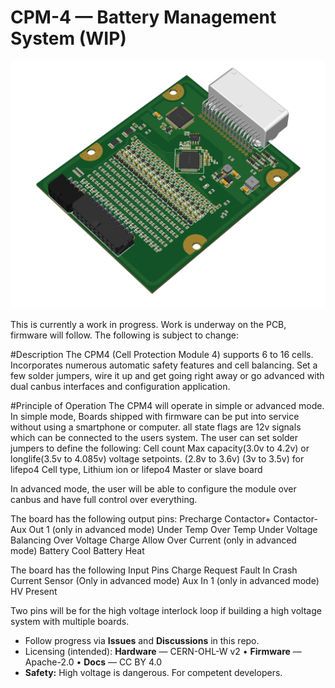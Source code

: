 # CPM-4 — Battery Management System (WIP)

<p align="center">
  <img src="media/cpm4.png" alt="CPM-4 BMS board" width="900">
</p>

This is currently a work in progress. Work is underway on the PCB, firmware will follow.
The following is subject to change:

#Description
The CPM4 (Cell Protection Module 4) supports 6 to 16 cells. Incorporates numerous automatic safety features and cell balancing. Set a few solder jumpers, wire it up and get going right away or go advanced with dual canbus interfaces and configuration application. 


#Principle of Operation
The CPM4 will operate in simple or advanced mode. In simple mode, Boards shipped with firmware can be put into service without using a smartphone or computer. 
all state flags are 12v signals which can be connected to the users system. The user can set solder jumpers to define the following:
Cell count
Max capacity(3.0v to 4.2v) or longlife(3.5v to 4.085v) voltage setpoints. (2.8v to 3.6v) (3v to 3.5v) for lifepo4
Cell type, Lithium ion or lifepo4
Master or slave board

In advanced mode, the user will be able to configure the module over canbus and have full control over everything. 

The board has the following output pins:
Precharge
Contactor+
Contactor-
Aux Out 1 (only in advanced mode)
Under Temp
Over Temp
Under Voltage
Balancing
Over Voltage
Charge Allow
Over Current (only in advanced mode)
Battery Cool
Battery Heat


The board has the following Input Pins
Charge Request
Fault In
Crash
Current Sensor (Only in advanced mode)
Aux In 1 (only in advanced mode)
HV Present

Two pins will be for the high voltage interlock loop if building a high voltage system with multiple boards. 


- Follow progress via **Issues** and **Discussions** in this repo.
- Licensing (intended): **Hardware** — CERN-OHL-W v2 • **Firmware** — Apache-2.0 • **Docs** — CC BY 4.0  
- **Safety:** High voltage is dangerous. For competent developers.

